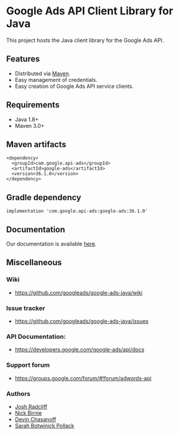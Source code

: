 # Google Ads API Client Library for Java

This project hosts the Java client library for the Google Ads API.

## Features

  * Distributed via [Maven](https://maven.apache.org/).
  * Easy management of credentials.
  * Easy creation of Google Ads API service clients.

## Requirements

  * Java 1.8+
  * Maven 3.0+

## Maven artifacts

    <dependency>
      <groupId>com.google.api-ads</groupId>
      <artifactId>google-ads</artifactId>
      <version>36.1.0</version>
    </dependency>

## Gradle dependency

    implementation 'com.google.api-ads:google-ads:36.1.0'

## Documentation

Our documentation is available [here](https://developers.google.com/google-ads/api/docs/client-libs/java).

## Miscellaneous

### Wiki

- https://github.com/googleads/google-ads-java/wiki

### Issue tracker

- https://github.com/googleads/google-ads-java/issues

### API Documentation:

- https://developers.google.com/google-ads/api/docs

### Support forum

- https://groups.google.com/forum/#!forum/adwords-api

### Authors

- [Josh Radcliff](https://github.com/jradcliff)
- [Nick Birnie](https://github.com/nwbirnie)
- [Devin Chasanoff](https://github.com/devchas)
- [Sarah Botwinick Pollack](https://github.com/sarahcaseybot)
